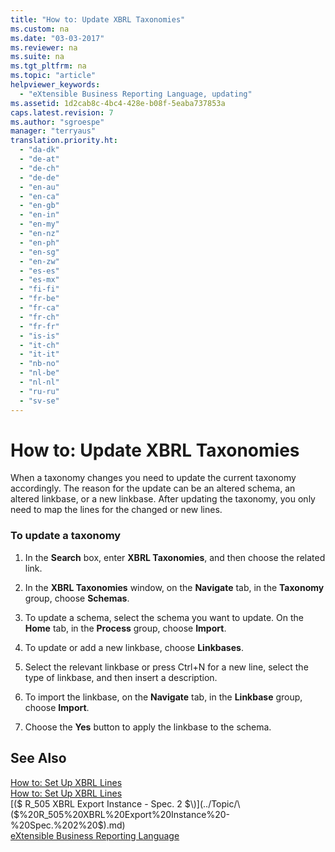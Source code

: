 ```yaml
---
title: "How to: Update XBRL Taxonomies"
ms.custom: na
ms.date: "03-03-2017"
ms.reviewer: na
ms.suite: na
ms.tgt_pltfrm: na
ms.topic: "article"
helpviewer_keywords: 
  - "eXtensible Business Reporting Language, updating"
ms.assetid: 1d2cab8c-4bc4-428e-b08f-5eaba737853a
caps.latest.revision: 7
ms.author: "sgroespe"
manager: "terryaus"
translation.priority.ht: 
  - "da-dk"
  - "de-at"
  - "de-ch"
  - "de-de"
  - "en-au"
  - "en-ca"
  - "en-gb"
  - "en-in"
  - "en-my"
  - "en-nz"
  - "en-ph"
  - "en-sg"
  - "en-zw"
  - "es-es"
  - "es-mx"
  - "fi-fi"
  - "fr-be"
  - "fr-ca"
  - "fr-ch"
  - "fr-fr"
  - "is-is"
  - "it-ch"
  - "it-it"
  - "nb-no"
  - "nl-be"
  - "nl-nl"
  - "ru-ru"
  - "sv-se"
---
```

# How to: Update XBRL Taxonomies
When a taxonomy changes you need to update the current taxonomy accordingly. The reason for the update can be an altered schema, an altered linkbase, or a new linkbase. After updating the taxonomy, you only need to map the lines for the changed or new lines.  
  
### To update a taxonomy  
  
1.  In the **Search** box, enter **XBRL Taxonomies**, and then choose the related link.  
  
2.  In the **XBRL Taxonomies** window, on the **Navigate** tab, in the **Taxonomy** group, choose **Schemas**.  
  
3.  To update a schema, select the schema you want to update. On the **Home** tab, in the **Process** group, choose **Import**.  
  
4.  To update or add a new linkbase, choose **Linkbases**.  
  
5.  Select the relevant linkbase or press Ctrl\+N for a new line, select the type of linkbase, and then insert a description.  
  
6.  To import the linkbase, on the **Navigate** tab, in the **Linkbase** group, choose **Import**.  
  
7.  Choose the **Yes** button to apply the linkbase to the schema.  
  
## See Also  
 [How to: Set Up XBRL Lines](../BusinessIntelligence/how-to-set-up-xbrl-lines.md)   
 [How to: Set Up XBRL Lines](../BusinessIntelligence/how-to-set-up-xbrl-lines.md)   
 [\($ R\_505 XBRL Export Instance \- Spec. 2 $\)](../Topic/\($%20R_505%20XBRL%20Export%20Instance%20-%20Spec.%202%20$\).md)   
 [eXtensible Business Reporting Language](../BusinessIntelligence/extensible-business-reporting-language.md)